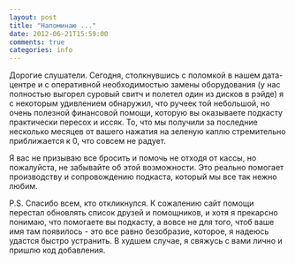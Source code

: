 ```yaml
---
layout: post
title: "Напоминаю ..."
date: 2012-06-21T15:59:00
comments: true
categories: info
---
```


Дорогие слушатели. Сегодня, столкнувшись с поломкой в нашем дата-центре и с оперативной необходимостью замены оборудования (у нас полностью выгорел суровый свитч и полетел один из дисков в рэйде) я с некоторым удивлением обнаружил, что ручеек той небольшой, но очень полезной финансовой помощи, которую вы оказываете подкасту практически пересох и иссяк. То, что мы получили за последние несколько месяцев от вашего нажатия на зеленую каплю стремительно приближается к 0, что совсем не радует.
<!-- more -->
Я вас не призываю все бросить и помочь не отходя от кассы, но пожалуйста, не забывайте об этой возможности. Это реально помогает производству и сопровождению подкаста, который мы все так нежно любим.

P.S. Спасибо всем, кто откликнулся. К сожалению сайт помощи перестал обновлять список друзей и помощников, и хотя я прекарсно понимаю, что помогаете вы подкасту, а вовсе не для того, чтоб ваше имя там появилось - это все равно безобразие, которое, я надеюсь удастся быстро устранить. В худшем случае, я свяжусь с вами лично и пришлю код добавления.
